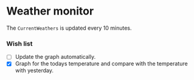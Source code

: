 ﻿# Weather monitor

The `CurrentWeathers` is updated every 10 minutes.

### Wish list

- [ ] Update the graph automatically.
- [X] Graph for the todays temperature and compare with the temperature with yesterday.